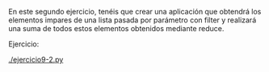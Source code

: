 
En este segundo ejercicio, tenéis que crear una aplicación que obtendrá los
elementos impares de una lista pasada por parámetro con filter y realizará
una suma de todos estos elementos obtenidos mediante reduce.

Ejercicio:

[./ejercicio9-2.py](./ejercicio_b.py)

